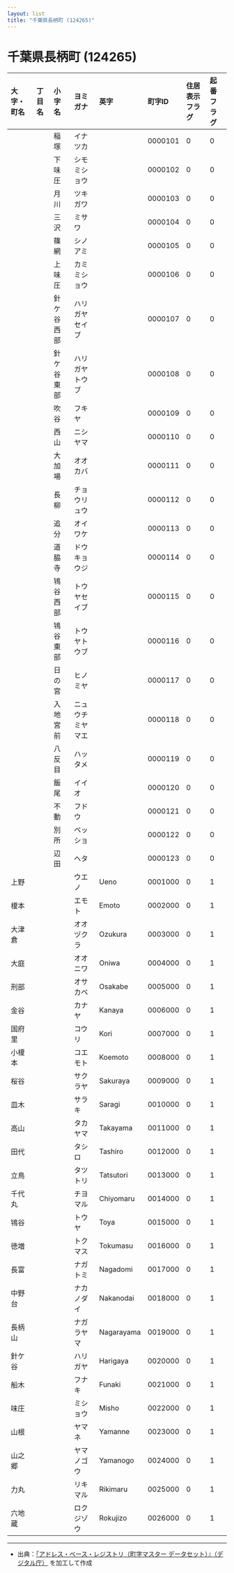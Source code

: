 ```yaml
---
layout: list
title: "千葉県長柄町 (124265)"
---
```


# 千葉県長柄町 (124265)

| 大字・町名 | 丁目名 | 小字名 | ヨミガナ | 英字 | 町字ID | 住居表示フラグ | 起番フラグ |
|:---|:---|:---|:---|:---|:---|:---|:---|
|  |  | 稲塚 |   イナツカ |  | 0000101 | 0 | 0 |
|  |  | 下味圧 |   シモミショウ |  | 0000102 | 0 | 0 |
|  |  | 月川 |   ツキガワ |  | 0000103 | 0 | 0 |
|  |  | 三沢 |   ミサワ |  | 0000104 | 0 | 0 |
|  |  | 篠網 |   シノアミ |  | 0000105 | 0 | 0 |
|  |  | 上味圧 |   カミミショウ |  | 0000106 | 0 | 0 |
|  |  | 針ケ谷西部 |   ハリガヤセイブ |  | 0000107 | 0 | 0 |
|  |  | 針ケ谷東部 |   ハリガヤトウブ |  | 0000108 | 0 | 0 |
|  |  | 吹谷 |   フキヤ |  | 0000109 | 0 | 0 |
|  |  | 西山 |   ニシヤマ |  | 0000110 | 0 | 0 |
|  |  | 大加場 |   オオカバ |  | 0000111 | 0 | 0 |
|  |  | 長柳 |   チョウリュウ |  | 0000112 | 0 | 0 |
|  |  | 追分 |   オイワケ |  | 0000113 | 0 | 0 |
|  |  | 道脇寺 |   ドウキョウジ |  | 0000114 | 0 | 0 |
|  |  | 鴇谷西部 |   トウヤセイブ |  | 0000115 | 0 | 0 |
|  |  | 鴇谷東部 |   トウヤトウブ |  | 0000116 | 0 | 0 |
|  |  | 日の宮 |   ヒノミヤ |  | 0000117 | 0 | 0 |
|  |  | 入地宮前 |   ニュウチミヤマエ |  | 0000118 | 0 | 0 |
|  |  | 八反目 |   ハッタメ |  | 0000119 | 0 | 0 |
|  |  | 飯尾 |   イイオ |  | 0000120 | 0 | 0 |
|  |  | 不動 |   フドウ |  | 0000121 | 0 | 0 |
|  |  | 別所 |   ベッショ |  | 0000122 | 0 | 0 |
|  |  | 辺田 |   ヘタ |  | 0000123 | 0 | 0 |
| 上野 |  |  | ウエノ   | Ueno | 0001000 | 0 | 1 |
| 榎本 |  |  | エモト   | Emoto | 0002000 | 0 | 1 |
| 大津倉 |  |  | オオヅクラ   | Ozukura | 0003000 | 0 | 1 |
| 大庭 |  |  | オオニワ   | Oniwa | 0004000 | 0 | 1 |
| 刑部 |  |  | オサカベ   | Osakabe | 0005000 | 0 | 1 |
| 金谷 |  |  | カナヤ   | Kanaya | 0006000 | 0 | 1 |
| 国府里 |  |  | コウリ   | Kori | 0007000 | 0 | 1 |
| 小榎本 |  |  | コエモト   | Koemoto | 0008000 | 0 | 1 |
| 桜谷 |  |  | サクラヤ   | Sakuraya | 0009000 | 0 | 1 |
| 皿木 |  |  | サラキ   | Saragi | 0010000 | 0 | 1 |
| 高山 |  |  | タカヤマ   | Takayama | 0011000 | 0 | 1 |
| 田代 |  |  | タシロ   | Tashiro | 0012000 | 0 | 1 |
| 立鳥 |  |  | タツトリ   | Tatsutori | 0013000 | 0 | 1 |
| 千代丸 |  |  | チヨマル   | Chiyomaru | 0014000 | 0 | 1 |
| 鴇谷 |  |  | トウヤ   | Toya | 0015000 | 0 | 1 |
| 徳増 |  |  | トクマス   | Tokumasu | 0016000 | 0 | 1 |
| 長富 |  |  | ナガトミ   | Nagadomi | 0017000 | 0 | 1 |
| 中野台 |  |  | ナカノダイ   | Nakanodai | 0018000 | 0 | 1 |
| 長柄山 |  |  | ナガラヤマ   | Nagarayama | 0019000 | 0 | 1 |
| 針ケ谷 |  |  | ハリガヤ   | Harigaya | 0020000 | 0 | 1 |
| 船木 |  |  | フナキ   | Funaki | 0021000 | 0 | 1 |
| 味庄 |  |  | ミショウ   | Misho | 0022000 | 0 | 1 |
| 山根 |  |  | ヤマネ   | Yamanne | 0023000 | 0 | 1 |
| 山之郷 |  |  | ヤマノゴウ   | Yamanogo | 0024000 | 0 | 1 |
| 力丸 |  |  | リキマル   | Rikimaru | 0025000 | 0 | 1 |
| 六地蔵 |  |  | ロクジゾウ   | Rokujizo | 0026000 | 0 | 1 |

---

- 出典：[「アドレス・ベース・レジストリ（町字マスター データセット）』（デジタル庁）](https://www.digital.go.jp/policies/base_registry_address/) を加工して作成